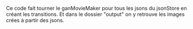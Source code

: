 Ce code fait tourner le ganMovieMaker pour tous les jsons du jsonStore en créant les transitions. Et dans le dossier "output" on y retrouve les images crées à partir des jsons.
